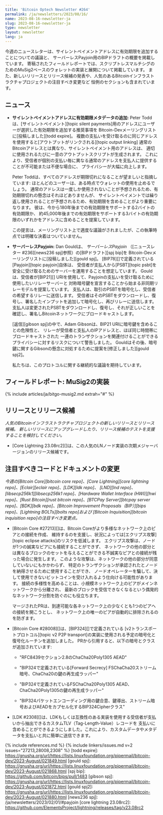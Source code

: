 ```yaml
---
title: 'Bitcoin Optech Newsletter #264'
permalink: /ja/newsletters/2023/08/16/
name: 2023-08-16-newsletter-ja
slug: 2023-08-16-newsletter-ja
type: newsletter
layout: newsletter
lang: ja
---
```

今週のニュースレターは、サイレントペイメントアドレスに有効期限を追加することについての議論と、
サーバーレスPayjoin用のBIPドラフトの概要を掲載しています。
寄稿されたフィールドレポートでは、スクリプトレスマルチシグのためのMuSig2ベースのウォレットの実装と展開について掲載しています。
また、新しいリリースとリリース候補の発表や、人気のあるBitcoinインフラストラクチャプロジェクトの注目すべき変更など
恒例のセクションも含まれています。

## ニュース

- **<!--adding-expiration-metadata-to-silent-payment-addresses-->サイレントペイメントアドレスに有効期限メタデータの追加:**
  Peter Toddは、[サイレントペイメント][topic silent payments]用のアドレスにユーザーが選択した有効期限を追加する推奨事項を
  Bitcoin-Devメーリングリストに[投稿しました][todd expire]。
  複数の支払いを受け取るのに同じアドレスを使用すると[アウトプットがリンクされる][topic output linking]
  通常のBitcoinアドレスとは異なり、サイレントペイメント用のアドレスは、
  適切に使用されるたびに一意のアウトプットスクリプトが生成されます。
  これにより、受信者が個別の支払い毎に異なる通常のアドレスを支払人に提供することが不可能または不便な場合に、
  プライバシーが大幅に向上します。

  Peter Toddは、すべてのアドレスが期限切れになることが望ましいと指摘しています:
  ほとんどのユーザーは、ある時点でウォレットの使用を止めるでしょう。
  通常のアドレスは一度しか使用されないことが予想されるため、有効期限切れの懸念はそれほどありませんが、
  サイレントペイメントでは繰り返し使用されることが予想されるため、有効期限を含めることがより重要になります。
  彼は、今から180年後までの有効期限をサポートする2バイトの有効期限か、
  約45,000年後までの有効期限をサポートする3バイトの有効期限のいずれかをアドレスに含めることを提案しています。

  この提言は、メーリングリスト上で適度な議論がされましたが、この執筆時点では明確な決着はついていません。

- **サーバーレスPayjoin:** Dan Gouldは、
  _サーバーレスPayjoin_ （[ニュースレター #236][news236 spj]参照）の[BIPドラフト][spj bip]を
  Bitcoin-Devメーリングリストに[投稿しました][gould spj]。
  [BIP78][]で定義されている[Payjoin][topic payjoin]自体は、
  受信者が支払人から[PSBT][topic psbt]を安全に受け取るためのサーバーを運用することを想定しています。
  Gouldは、受信者が[BIP21][] URIを使用して、Payjoinの支払いを受け取るために使用したいリレーサーバーと
  対称暗号鍵を宣言することから始まる非同期リレーモデルを提案しています。
  支払人は、取引のPSBTを暗号化し、受信者の希望するリレーに送信します。
  受信者はそのPSBTをダウンロードし、復号し、署名したインプットを追加して暗号化し、再びリレーに送信します。
  支払人は変更されたPSBTをダウンロードし、復号し、それが正しいことを確認し、署名しBitcoinネットワークにブロードキャストします。

  [返信][gibson spj]の中で、Adam Gibsonは、BIP21 URIに暗号鍵を含めることの危険性と、
  リレーが受信者と支払人のIPアドレスと、ほぼ同じ時間帯にブロードキャストされた
  一連のトランザクションを関連付けることができるプライバシーに対するリスクについて警告しました。
  Gouldはその後、暗号鍵に関するGibsonの懸念に対処するために提案を[修正しました][gould spj2]。

  私たちは、このプロトコルに関する継続的な議論を期待しています。

## フィールドレポート: MuSig2の実装

{% include articles/ja/bitgo-musig2.md extrah="#" %}

## リリースとリリース候補

*人気のBitcoinインフラストラクチャプロジェクトの新しいリリースとリリース候補。
新しいリリースにアップグレードしたり、リリース候補のテストを支援することを検討してください。*

- [Core Lightning 23.08rc2][]は、この人気のLNノード実装の次期メジャーバージョンのリリース候補です。

## 注目すべきコードとドキュメントの変更

*今週の[Bitcoin Core][bitcoin core repo]、[Core
Lightning][core lightning repo]、[Eclair][eclair repo]、[LDK][ldk repo]、
[LND][lnd repo]、[libsecp256k1][libsecp256k1 repo]、[Hardware Wallet
Interface (HWI)][hwi repo]、[Rust Bitcoin][rust bitcoin repo]、[BTCPay
Server][btcpay server repo]、[BDK][bdk repo]、[Bitcoin Improvement
Proposals（BIP）][bips repo]、[Lightning BOLTs][bolts repo]および
[Bitcoin Inquisition][bitcoin inquisition repo]の注目すべき変更点。*

- [Bitcoin Core #27213][]は、Bitcoin Coreがより多様なネットワーク上のピアとの接続を作成、
  維持するのを支援し、状況によっては[エクリプス攻撃][topic eclipse attacks]のリスクを低減します。
  エクリプス攻撃は、ノードが1つの誠実なピアにも接続することができず、
  ネットワークの他の部分とは異なるブロックのセットを与えることができる不誠実なピアとの接続が残った場合に発生します。
  このような攻撃は、ネットワークの他の部分が同意していないにもかかわらず、
  特定のトランザクションが承認されたとノードを納得させるために使用することができ、
  ノードオペレーターを騙して、決して使用できないビットコインを受け入れるよう仕向ける可能性があります。
  接続の多様性を高めることは、小規模ネットワーク上のピアがメインネットワークから分離され、
  最新のブロックを受信できなくなるという偶発的なネットワーク分割を防ぐのにも役立ちます。

  マージされたPRは、到達可能な各ネットワーク上の少なくとも1つのピアへの接続を開こうとし、
  ネットワーク上の唯一のピアが自動的に排除されるのを防ぎます。

- [Bitcoin Core #28008][]は、[BIP324][]で定義されている
  [v2トランスポートプロトコル][topic v2 P2P transport]の実装に使用される予定の暗号化と復号化ルーチンを追加しました。
  PRから引用すると、以下の暗号とクラスが追加されています:

  - "RFC8439セクション2.8のChaCha20Poly1305 AEAD"

  - "BIP324で定義されている[Forward Secrecy] FSChaCha20ストリーム暗号、ChaCha20の鍵の再生成ラッパー"

  - "BIP324で定義されているFSChaCha20Poly1305 AEAD、ChaCha20Poly1305の鍵の再生成ラッパー"

  - "BIP324パケットエンコーディング用の鍵合意、鍵導出、ストリーム暗号およびAEADをカプセル化するBIP324Cipherクラス"

- [LDK #2308][]は、LDKもしくは互換性のある実装を使用する受信者が支払いから抽出できるカスタムTLV（Tag-Length-Value）レコードを
  支払いに含めることができるようにしました。これにより、カスタムデータやメタデータを支払いと共に簡単に送信できます。

{% include references.md %}
{% include linkers/issues.md v=2 issues="27213,28008,2308" %}
[todd expire]: https://gnusha.org/url/https://lists.linuxfoundation.org/pipermail/bitcoin-dev/2023-August/021849.html
[gould spj]: https://gnusha.org/url/https://lists.linuxfoundation.org/pipermail/bitcoin-dev/2023-August/021868.html
[spj bip]: https://github.com/bitcoin/bips/pull/1483
[gibson spj]: https://gnusha.org/url/https://lists.linuxfoundation.org/pipermail/bitcoin-dev/2023-August/021872.html
[gould spj2]: https://gnusha.org/url/https://lists.linuxfoundation.org/pipermail/bitcoin-dev/2023-August/021880.html
[news236 spj]: /ja/newsletters/2023/02/01/#payjoin
[core lightning 23.08rc2]: https://github.com/ElementsProject/lightning/releases/tag/v23.08rc2
